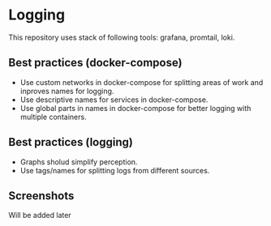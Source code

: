 # Logging

This repository uses stack of following tools: grafana, promtail, loki.

## Best practices (docker-compose)

 * Use custom networks in docker-compose for splitting areas of work and inproves names for logging.
 * Use descriptive names for services in docker-compose.
 * Use global parts in names in docker-compose for better logging with multiple containers.

## Best practices (logging)

 * Graphs sholud simplify perception.
 * Use tags/names for splitting logs from different sources.

## Screenshots

 Will be added later
